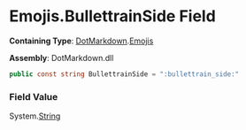 # Emojis\.BullettrainSide Field

**Containing Type**: [DotMarkdown](../../README.md)\.[Emojis](../README.md)

**Assembly**: DotMarkdown\.dll

```csharp
public const string BullettrainSide = ":bullettrain_side:"
```

### Field Value

System\.[String](https://docs.microsoft.com/en-us/dotnet/api/system.string)